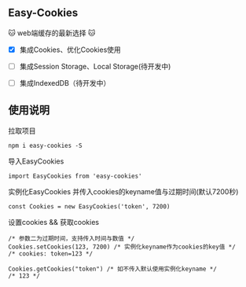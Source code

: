 ## Easy-Cookies
:cat:   web端缓存的最新选择   :cat: 
- [x] 集成Cookies、优化Cookies使用
- [ ] 集成Session Storage、Local Storage(待开发中)
- [ ] 集成IndexedDB（待开发中）


## 使用说明
拉取项目
```
npm i easy-cookies -S
```
导入EasyCookies
```
import EasyCookies from 'easy-cookies'
```
实例化EasyCookies 并传入cookies的keyname值与过期时间(默认7200秒)
```
const Cookies = new EasyCookies('token', 7200)
```
设置cookies && 获取cookies
```
/* 参数二为过期时间，支持传入时间与数值 */
Cookies.setCookies(123, 7200) /* 实例化keyname作为cookies的key值 */ 
/* cookies: token=123 */

Cookies.getCookies("token") /* 如不传入默认使用实例化keyname */ 
/* 123 */ 
```